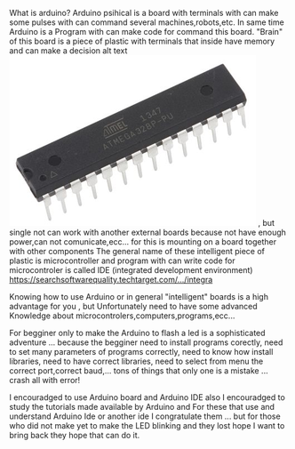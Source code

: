 What is arduino? Arduino psihical is a board with terminals with can make some pulses with can command several machines,robots,etc. In same time Arduino is a Program with can make code for command this board. "Brain" of this board is a piece of plastic with terminals that inside have memory and can make a decision alt text 
![alt text](https://github.com/costycnc/costycnc-old-programs/blob/master/low%20program%20arduino/F7589339-01.jpg)
, but single not can work with another external boards because not have enough power,can not comunicate,ecc... for this is mounting on a board together with other components The general name of these intelligent piece of plastic is microcontroller and program with can write code for microcontroler is called IDE (integrated development environment) https://searchsoftwarequality.techtarget.com/.../integra

Knowing how to use Arduino or in general "intelligent" boards is a high advantage for you , but Unfortunately need to have some advanced Knowledge about microcontrolers,computers,programs,ecc...

For begginer only to make the Arduino to flash a led is a sophisticated adventure ... because the begginer need to install programs corectly, need to set many parameters of programs correctly, need to know how install libraries, need to have correct libraries, need to select from menu the correct port,correct baud,... tons of things that only one is a mistake ... crash all with error!

I encouradged to use Arduino board and Arduino IDE also I encouradged to study the tutorials made available by Arduino and For these that use and understand Arduino Ide or another ide I congratulate them ... but for those who did not make yet to make the LED blinking and they lost hope I want to bring back they hope that can do it.
